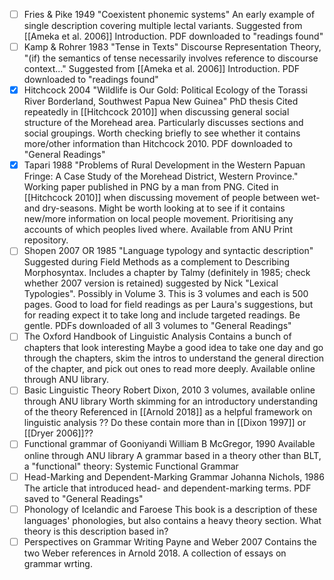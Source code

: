 


- [ ]  Fries & Pike 1949 "Coexistent phonemic systems"
		An early example of single description covering multiple lectal variants. Suggested from [[Ameka et al. 2006]] Introduction. 
		PDF downloaded to "readings found"
- [ ] Kamp & Rohrer 1983 "Tense in Texts"
		Discourse Representation Theory, "(if) the semantics of tense necessarily involves reference to discourse context..."
		Suggested from [[Ameka et al. 2006]] Introduction. 
		PDF downloaded to "readings found"
- [x] Hitchcock 2004 "Wildlife is Our Gold: Political Ecology of the Torassi River Borderland, Southwest Papua New Guinea"
		PhD thesis
		Cited repeatedly in [[Hitchcock 2010]] when discussing general social structure of the Morehead area. Particularly discusses sections and social groupings.
		Worth checking briefly to see whether it contains more/other information than Hitchcock 2010.
		PDF downloaded to "General Readings"
- [x] Tapari 1988 "Problems of Rural Development in the Western Papuan Fringe: A Case Study of the Morehead District, Western Province."
		Working paper published in PNG by a man from PNG.
		Cited in [[Hitchcock 2010]] when discussing movement of people between wet- and dry-seasons.
		Might be worth looking at to see if it contains new/more information on local people movement. Prioritising any accounts of which peoples lived where.
		Available from ANU Print repository.
- [ ] Shopen 2007 OR 1985 "Language typology and syntactic description"
		Suggested during Field Methods as a complement to Describing Morphosyntax.
		Includes a chapter by Talmy (definitely in 1985; check whether 2007 version is retained) suggested by Nick "Lexical Typologies". Possibly in Volume 3.
		This is 3 volumes and each is 500 pages. Good to load for field readings as per Laura's suggestions, but for reading expect it to take long and include targeted readings. Be gentle.
		PDFs downloaded of all 3 volumes to "General Readings"
- [ ] The Oxford Handbook of Linguistic Analysis
		Contains a bunch of chapters that look interesting
		Maybe a good idea to take one day and go through the chapters, skim the intros to understand the general direction of the chapter, and pick out ones to read more deeply.
		Available online through ANU library.
- [ ] Basic Linguistic Theory
		Robert Dixon, 2010
		3 volumes, available online through ANU library
		Worth skimming for an introductory understanding of the theory
		Referenced in [[Arnold 2018]] as a helpful framework on linguistic analysis
		?? Do these contain more than in [[Dixon 1997]] or [[Dryer 2006]]??
- [ ] Functional grammar of Gooniyandi
		William B McGregor, 1990
		Available online through ANU library
		A grammar based in a theory other than BLT, a "functional" theory: Systemic Functional Grammar
- [ ] Head-Marking and Dependent-Marking Grammar
		Johanna Nichols, 1986
		The article that introduced head- and dependent-marking terms.
		PDF saved to "General Readings"
- [ ] Phonology of Icelandic and Faroese
		This book is a description of these languages' phonologies, but also contains a heavy theory section. What theory is this description based in?
- [ ] Perspectives on Grammar Writing
		Payne and Weber 2007
		Contains the two Weber references in Arnold 2018.
		A collection of essays on grammar wrting.